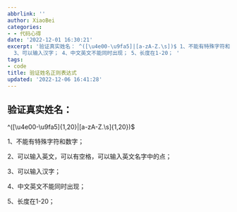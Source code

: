 ```yaml
---
abbrlink: ''
author: XiaoBei
categories:
- - 代码心得
date: '2022-12-01 16:30:21'
excerpt: '验证真实姓名： ^([\u4e00-\u9fa5]|[a-zA-Z.\s])$ 1、不能有特殊字符和数字； 2、可以输入英文，可以有空格，可以输入英文名字中的点；
  3、可以输入汉字； 4、中文英文不能同时出现； 5、长度在1-20； '
tags:
- code
title: 验证姓名正则表达式
updated: '2022-12-06 16:41:28'
---
```

## **验证真实姓名：**

^([\u4e00-\u9fa5]{1,20}|[a-zA-Z\.\s]{1,20})$

1、不能有特殊字符和数字；

2、可以输入英文，可以有空格，可以输入英文名字中的点；

3、可以输入汉字；

4、中文英文不能同时出现；

5、长度在1-20；
